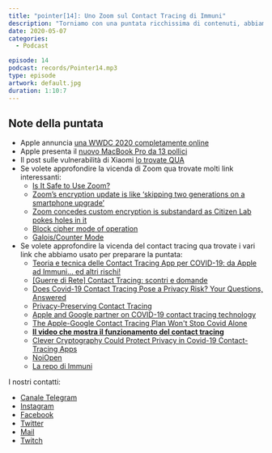 ```yaml
---
title: "pointer[14]: Uno Zoom sul Contact Tracing di Immuni"
description: "Torniamo con una puntata ricchissima di contenuti, abbiamo parlato delle novità di Apple, che ha da poco presentato un nuovo MacBook Pro e ha dato indicazioni sulla WWDC 2020. Poi abbiamo analizzato alcuni problematiche che Zoom si è trovata a dover risolvere durante questo periodo di lockdown. Chiudiamo poi con un argomento purtroppo attuale, il contact tracing e l'app Immuni, abbiamo cercato di analizzare la situazione attuale spiegando come si sono mosse Apple e Google e come funziona il loro protocollo."
date: 2020-05-07
categories:
  - Podcast

episode: 14
podcast: records/Pointer14.mp3
type: episode
artwork: default.jpg
duration: 1:10:7
---
```



## Note della puntata
<!-- wp:list -->
<ul><li>Apple annuncia <a href="https://www.apple.com/newsroom/2020/05/apple-to-host-virtual-worldwide-developers-conference-beginning-june-22/">una WWDC 2020 completamente online</a></li><li>Apple presenta il <a href="https://www.apple.com/newsroom/2020/05/apple-updates-13-inch-macbook-pro-with-magic-keyboard-double-the-storage-and-faster-performance/">nuovo MacBook Pro da 13 pollici</a></li><li>Il post sulle vulnerabilità di Xiaomi <a href="https://thehackernews.com/2020/05/xiaomi-browser-history.html">lo trovate QUA</a></li><li>Se volete approfondire la vicenda di Zoom qua trovate molti link interessanti:<ul><li><a href="https://nymag.com/intelligencer/2020/04/the-zoom-app-has-a-lot-of-security-problems.html">Is It Safe to Use Zoom?</a></li><li><a href="https://mashable.com/article/zoom-encryption-update/?europe=true">Zoom’s encryption update is like ‘skipping two generations on a smartphone upgrade’</a></li><li><a href="https://www.zdnet.com/article/zoom-concedes-custom-encryption-is-sub-standard-as-citizen-lab-pokes-holes-in-it/">Zoom concedes custom encryption is substandard as Citizen Lab pokes holes in it</a></li><li><a href="https://en.wikipedia.org/wiki/Block_cipher_mode_of_operation">Block cipher mode of operation</a></li><li><a href="https://en.wikipedia.org/wiki/Galois/Counter_Mode">Galois/Counter Mode</a></li></ul></li><li>Se volete approfondire la vicenda del contact tracing qua trovate i vari link che abbiamo usato per preparare la puntata:<ul><li><a href="http://www.mathisintheair.org/wp/2020/04/teoria-e-tecnica-delle-contact-tracing-app-per-covid-19-da-apple-ad-immuni-ed-altri-rischi/">Teoria e tecnica delle Contact Tracing App per COVID-19: da Apple ad Immuni... ed altri rischi!</a></li><li><a href="https://guerredirete.substack.com/p/guerre-di-rete-contact-tracing-scontri">[Guerre di Rete] Contact Tracing: scontri e domande</a></li><li><a href="https://www.wired.com/story/apple-google-contact-tracing-strengths-weaknesses/">Does Covid-19 Contact Tracing Pose a Privacy Risk? Your Questions, Answered</a></li><li><a href="https://www.apple.com/covid19/contacttracing">Privacy-Preserving Contact Tracing</a></li><li><a href="https://www.blog.google/inside-google/company-announcements/apple-and-google-partner-covid-19-contact-tracing-technology/">Apple and Google partner on COVID-19 contact tracing technology</a></li><li><a href="https://www.wired.com/story/apple-google-contact-tracing-wont-stop-covid-alone/">The Apple-Google Contact Tracing Plan Won't Stop Covid Alone</a></li><li><a href="https://twitter.com/qzervaas/status/1251001445563826177"><strong>Il video che mostra il funzionamento del contact tracing</strong></a></li><li><a href="https://www.wired.com/story/covid-19-contact-tracing-apps-cryptography/">Clever Cryptography Could Protect Privacy in Covid-19 Contact-Tracing Apps</a></li><li><a href="https://www.protetti.app/">NoiOpen</a></li><li><a href="https://github.com/taskforce-covid-19/documents">La repo di Immuni</a></li></ul></li></ul>
<!-- /wp:list -->


I nostri contatti:

- [Canale Telegram](https://t.me/PointerPodcast)
- [Instagram](https://www.instagram.com/pointerpodcast/)
- [Facebook](https://www.facebook.com/pointerPodcast/)
- [Twitter](https://twitter.com/PointerPodcast)
- [Mail](info@pointerpodcast.it)
- [Twitch](https://www.twitch.tv/pointerpodcast)

